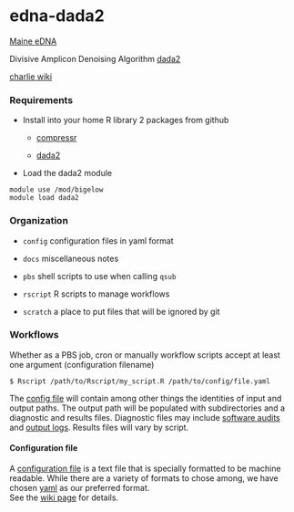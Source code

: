 # edna-dada2

[Maine eDNA](https://umaine.edu/edna/) 

Divisive Amplicon Denoising Algorithm [dada2](https://benjjneb.github.io/dada2/index.html)

[charlie wiki](https://github.com/BigelowLab/charlie/wiki)

### Requirements

 + Install into your home R library 2 packages from github
    
    - [compressr](https://github.com/BigelowLab/compressr)
    
    - [dada2](https://github.com/BigelowLab/dadautils)
    
 + Load the dada2 module
 
``` 
module use /mod/bigelow
module load dada2
```

### Organization

 + `config` configuration files in yaml format
 
 + `docs` miscellaneous notes
 
 + `pbs` shell scripts to use when calling `qsub`
 
 + `rscript` R scripts to manage workflows
 
 + `scratch` a place to put files that will be ignored by git
 
 
### Workflows

Whether as a PBS job, cron or manually workflow scripts accept at least one argument (configuration filename)

```
$ Rscript /path/to/Rscript/my_script.R /path/to/config/file.yaml
```

The [config file](config/dada2_example.yml) will contain among other things the identities of input and output paths.  The output path will be populated with subdirectories and a diagnostic and results files. Diagnostic files may include [software audits](docs/example-audit.txt) and [output logs](docs/example-log.txt).  Results files will vary by script.

#### Configuration file

A [configuration file](config/dada2_example.yml) is a text file that is specially formatted to be machine readable. While there are a variety of formats to chose among, we have chosen [yaml](https://learnxinyminutes.com/docs/yaml) as our preferred format.  
See the [wiki page](https://github.com/BigelowLab/edna-dada2/wiki/Configuration-Files) for details.


